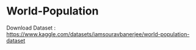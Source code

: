 # World-Population

Download Dataset : https://www.kaggle.com/datasets/iamsouravbanerjee/world-population-dataset
